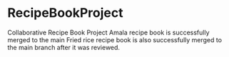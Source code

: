 # RecipeBookProject
Collaborative Recipe Book Project
Amala recipe book is successfully merged to the main
Fried rice recipe book is also successfully merged to the main branch after it was reviewed.
